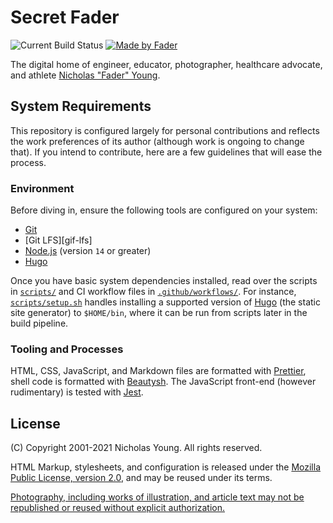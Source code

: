 # Secret Fader

![Current Build Status](https://github.com/secretfader/www/workflows/Build/badge.svg)
[![Made by Fader](https://img.shields.io/badge/made_by-Fader-purple.svg)](https://www.secretfader.com)

The digital home of engineer, educator, photographer, healthcare advocate, and athlete [Nicholas "Fader"
Young][dotcom].

## System Requirements

This repository is configured largely for personal contributions and reflects the work preferences of its author (although work is ongoing to change that). If you intend to contribute, here are a few guidelines that will ease the process.
### Environment

Before diving in, ensure the following tools are configured on your system:

* [Git][git-scm]
* [Git LFS][gif-lfs]
* [Node.js][nodejs] (version `14` or greater)
* [Hugo][hugo]

Once you have basic system dependencies installed, read over the scripts in [`scripts/`](scripts/) and CI workflow files in [`.github/workflows/`](.github/workflows/). For instance, [`scripts/setup.sh`](scripts/setup.sh) handles installing a supported version of [Hugo][hugo] (the static site generator) to `$HOME/bin`, where it can be run from scripts later in the build pipeline.

### Tooling and Processes

HTML, CSS, JavaScript, and Markdown files are formatted with [Prettier][prettier], shell code is formatted with [Beautysh][beautysh]. The JavaScript front-end (however rudimentary) is tested with [Jest][jest].

## License

(C) Copyright 2001-2021 Nicholas Young. All rights reserved.

HTML Markup, stylesheets, and configuration is released under the [Mozilla
Public License, version 2.0](LICENSE-MPL), and may be reused under its terms.

[Photography, including works of illustration, and article text may not be
republished or reused without explicit authorization.](LICENSE)

[dotcom]: https://www.secretfader.com
[git-scm]: https://git-scm.com
[git-lfs]: https://git-lfs.github.com
[nodejs]: https://github.com/nodejs/node
[hugo]: https://github.com/gohugoio/hugo
[prettier]: https://github.com/prettier/prettier
[beautysh]: https://github.com/lovesegfault/beautysh
[jest]: https://github.com/facebook/jest
